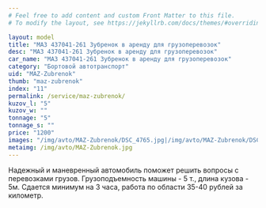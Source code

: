 ```yaml
---
# Feel free to add content and custom Front Matter to this file.
# To modify the layout, see https://jekyllrb.com/docs/themes/#overriding-theme-defaults

layout: model
title: "МАЗ 437041-261 Зубренок в аренду для грузоперевозок"
desc: "МАЗ 437041-261 Зубренок в аренду для грузоперевозок"
car_name: "МАЗ 437041-261 Зубренок в аренду для грузоперевозок"
category: "Бортовой автотранспорт"
uid: "MAZ-Zubrenok"
thumb: "maz-zubrenok"
index: "11"
permalink: /service/maz-zubrenok/
kuzov_l: "5"
kuzov_w: ""
tonnage: "5"
tonnage_s: ""
price: "1200"
images: "/img/avto/MAZ-Zubrenok/DSC_4765.jpg|/img/avto/MAZ-Zubrenok/DSC_4767.jpg"
metaimg: /img/avto/MAZ-Zubrenok.jpg
---
```


Надежный и маневренный автомобиль поможет решить вопросы с перевозками грузов. 
Грузоподъемность машины - 5 т., длина кузова - 5м. 
Сдается минимум на 3 часа, работа по области 35-40 рублей за километр.